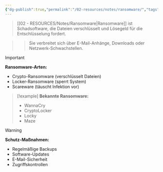 ```yaml
---
{"dg-publish":true,"permalink":"/02-resources/notes/ransomware/","tags":["sicherheit/malware","bedrohungen/verschluesselung"],"noteIcon":"","updated":"2025-10-29T12:59:09.696+01:00"}
---
```



>[[02 - RESOURCES/Notes/Ransomware\|Ransomware]] ist Schadsoftware, die Dateien verschlüsselt und Lösegeld für die Entschlüsselung fordert.

>>Sie verbreitet sich über E-Mail-Anhänge, Downloads oder Netzwerk-Schwachstellen.

>[!important] 
>**Ransomware-Arten:**
>- Crypto-Ransomware (verschlüsselt Dateien)
>- Locker-Ransomware (sperrt System)
>- Scareware (täuscht Infektion vor)

>[!example] 
>**Bekannte Ransomware:**
>- WannaCry
>- CryptoLocker
>- Locky
>- Maze

>[!warning] 
>**Schutz-Maßnahmen:**
>- Regelmäßige Backups
>- Software-Updates
>- E-Mail-Sicherheit
>- Zugriffskontrollen